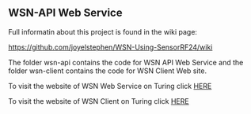 ## WSN-API Web Service

Full informatin about this project is found in the wiki page:

https://github.com/joyelstephen/WSN-Using-SensorRF24/wiki

The folder wsn-api contains the code for WSN API Web Service and the folder wsn-client contains the code for WSN Client Web site. 

To visit the website of WSN Web Service on Turing click [HERE](http://turing.une.edu.au/~jsteph32/wsn-api/)

To visit the website of WSN Client on Turing click [HERE](http://turing.une.edu.au/~jsteph32/wsn-client/)


